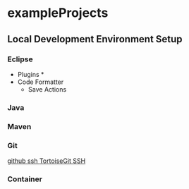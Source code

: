 # exampleProjects #

## Local Development Environment Setup ##

### Eclipse ###

* Plugins
	* 
* Code Formatter
	* Save Actions

### Java ###

### Maven ###

### Git ###
[github ssh ](https://help.github.com/articles/generating-an-ssh-key/)
[TortoiseGit SSH](http://stackoverflow.com/questions/13516119/tortoisegit-with-openssh-key-not-authenticating-using-ssh-agent/33328628#33328628)

### Container ###


